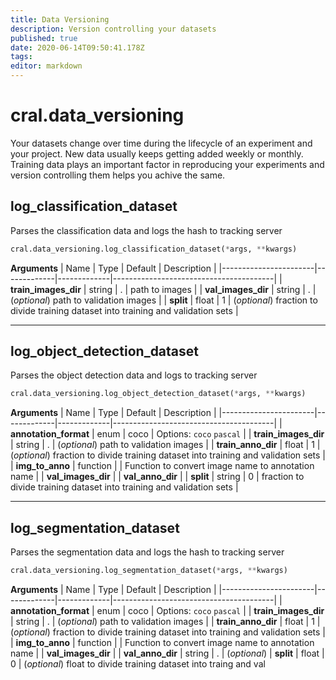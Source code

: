 ```yaml
---
title: Data Versioning
description: Version controlling your datasets
published: true
date: 2020-06-14T09:50:41.178Z
tags: 
editor: markdown
---
```


# cral.data_versioning
Your datasets change over time during the lifecycle of an experiment and your project. New data usually keeps getting added weekly or monthly. Training data plays an important factor in reproducing your experiments and version controlling them helps you achive the same.

## log_classification_dataset 
Parses the classification data and logs the hash to tracking server


```py
cral.data_versioning.log_classification_dataset(*args, **kwargs)
```
**Arguments**
| Name                  | Type        | Default     | Description                            |
|-----------------------|-------------|-------------|----------------------------------------|
| **train_images_dir** | string | . | path to images |
|  **val_images_dir** | string | . | (*optional*) path to validation images  |
|  **split** | float | 1          | (*optional*) fraction to divide training dataset into training and validation sets |

---


## log_object_detection_dataset
Parses the object detection data and logs to tracking server

```py
cral.data_versioning.log_object_detection_dataset(*args, **kwargs)
```
**Arguments**
| Name                  | Type        | Default     | Description                            |
|-----------------------|-------------|-------------|----------------------------------------|
| **annotation_format** | enum | coco | Options: `coco` `pascal` |
|  **train_images_dir** | string | . | (*optional*) path to validation images  |
|  **train_anno_dir** | float | 1          | (*optional*) fraction to divide training dataset into training and validation sets |
| **img_to_anno** | function | | Function to convert image name to annotation name |
| **val_images_dir** |
| **val_anno_dir** | 
| **split** | string | 0 | fraction to divide training dataset into training and validation sets |

---

## log_segmentation_dataset
Parses the segmentation data and logs the hash to tracking server

```py
cral.data_versioning.log_segmentation_dataset(*args, **kwargs)
```
**Arguments**
| Name                  | Type        | Default     | Description                            |
|-----------------------|-------------|-------------|----------------------------------------|
| **annotation_format** | enum | coco | Options: `coco` `pascal` |
|  **train_images_dir** | string | . | (*optional*) path to validation images  |
|  **train_anno_dir** | float | 1          | (*optional*) fraction to divide training dataset into training and validation sets |
| **img_to_anno** | function | | Function to convert image name to annotation name |
| **val_images_dir** |
| **val_anno_dir** | string | . | (*optional*)
| **split** | float | 0 | (*optional*) float to divide training dataset into traing and val
